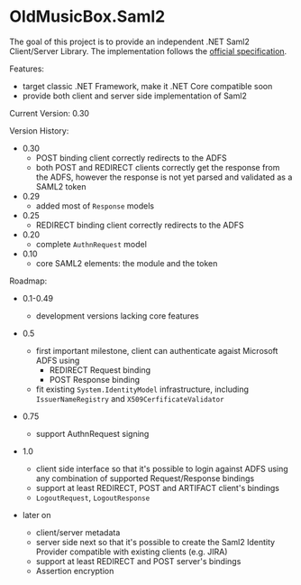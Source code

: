 # OldMusicBox.Saml2

The goal of this project is to provide an independent .NET Saml2 Client/Server Library. The implementation follows the 
[official specification](http://docs.oasis-open.org/security/saml/v2.0/saml-core-2.0-os.pdf).

Features:

* target classic .NET Framework, make it .NET Core compatible soon
* provide both client and server side implementation of Saml2

Current Version: 0.30

Version History:

* 0.30 
    - POST binding client correctly redirects to the ADFS    
    - both POST and REDIRECT clients correctly get the response from the ADFS, however the response is not yet parsed and validated as a SAML2 token
* 0.29 
    - added most of `Response` models
* 0.25 
    - REDIRECT binding client correctly redirects to the ADFS 
* 0.20 
    - complete `AuthnRequest` model
* 0.10 
    - core SAML2 elements: the module and the token 

Roadmap:

* 0.1-0.49 
    - development versions lacking core features

* 0.5 
    - first important milestone, client can authenticate agaist Microsoft ADFS using 
        * REDIRECT Request binding
        * POST Response binding
    - fit existing `System.IdentityModel` infrastructure, including `IssuerNameRegistry` and `X509CerfificateValidator`

* 0.75 

    - support AuthnRequest signing

* 1.0 
    * client side interface so that it's possible to login against ADFS using any combination of supported Request/Response bindings
    * support at least REDIRECT, POST and ARTIFACT client's bindings
    * `LogoutRequest`, `LogoutResponse`

* later on

    * client/server metadata
    * server side next so that it's possible to create the Saml2 Identity Provider compatible with existing clients (e.g. JIRA)
    * support at least REDIRECT and POST server's bindings
    * Assertion encryption
